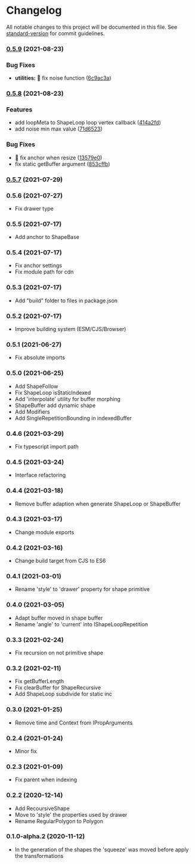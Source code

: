 # Changelog

All notable changes to this project will be documented in this file. See [standard-version](https://github.com/conventional-changelog/standard-version) for commit guidelines.

### [0.5.9](https://github.com/urpflanze-org/core/compare/v0.5.8...v0.5.9) (2021-08-23)


### Bug Fixes

* **utilities:** :bug: fix noise function ([6c9ac3a](https://github.com/urpflanze-org/core/commits/6c9ac3a959a9b5c1f9b0cac1482873a82d58b470))

### [0.5.8](https://github.com/urpflanze-org/core/compare/v0.5.7...v0.5.8) (2021-08-23)


### Features

* add loopMeta to ShapeLoop loop vertex callback ([414a2fd](https://github.com/urpflanze-org/core/commits/414a2fdcee146ee7017bd5b7c2784368c9cd8051))
* add noise min max value ([71d6523](https://github.com/urpflanze-org/core/commits/71d6523224772ba0c6e197b9c112a4a78740cfb4))


### Bug Fixes

* :bug: fix anchor when resize ([13579e0](https://github.com/urpflanze-org/core/commits/13579e0bc52051ab260cfdfa1de53c453029ea16))
* fix static getBuffer argument ([853cffb](https://github.com/urpflanze-org/core/commits/853cffb6134208cc3a99a4a2e246901f62a07068))

### [0.5.7](https://github.com/urpflanze-org/core/compare/v0.5.6...v0.5.7) (2021-07-29)

### 0.5.6 (2021-07-27)

- Fix drawer type

### 0.5.5 (2021-07-17)

- Add anchor to ShapeBase

### 0.5.4 (2021-07-17)

- Fix anchor settings
- Fix module path for cdn

### 0.5.3 (2021-07-17)

- Add "build" folder to files in package.json

### 0.5.2 (2021-07-17)

- Improve building system (ESM/CJS/Browser)

### 0.5.1 (2021-06-27)

- Fix absolute imports

### 0.5.0 (2021-06-25)

- Add ShapeFollow
- Fix ShapeLoop isStaticIndexed
- Add 'interpolate' utility for buffer morphing
- ShapeBuffer add dynamic shape
- Add Modifiers
- Add SingleRepetitionBounding in indexedBuffer

### 0.4.6 (2021-03-29)

- Fix typescript import path

### 0.4.5 (2021-03-24)

- Interface refactoring

### 0.4.4 (2021-03-18)

- Remove buffer adaption when generate ShapeLoop or ShapeBuffer

### 0.4.3 (2021-03-17)

- Change module exports

### 0.4.2 (2021-03-16)

- Change build target from CJS to ES6

### 0.4.1 (2021-03-01)

- Rename 'style' to 'drawer' property for shape primitive

### 0.4.0 (2021-03-05)

- Adapt buffer moved in shape buffer
- Rename 'angle' to 'current' into IShapeLoopRepetition

### 0.3.3 (2021-02-24)

- Fix recursion on not primitive shape

### 0.3.2 (2021-02-11)

- Fix getBufferLength
- Fix clearBuffer for ShapeRecursive
- Add ShapeLoop subdivide for static inc

### 0.3.0 (2021-01-25)

- Remove time and Context from IPropArguments

### 0.2.4 (2021-01-24)

- Minor fix

### 0.2.3 (2021-01-09)

- Fix parent when indexing

### 0.2.2 (2020-12-14)

- Add RecoursiveShape
- Move to 'style' the properties used by drawer
- Rename RegularPolygon to Polygon

### 0.1.0-alpha.2 (2020-11-12)

- In the generation of the shapes the 'squeeze' was moved before apply the transformations
